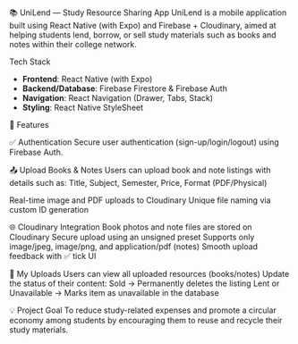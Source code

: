 📚 UniLend — Study Resource Sharing App
UniLend is a mobile application built using React Native (with Expo) and Firebase + Cloudinary, aimed at helping students lend, borrow, or sell study materials such as books and notes within their college network.



Tech Stack
- **Frontend**: React Native (with Expo)
- **Backend/Database**: Firebase Firestore & Firebase Auth
- **Navigation**: React Navigation (Drawer, Tabs, Stack)
- **Styling**: React Native StyleSheet


🚀 Features

✅ Authentication
  Secure user authentication (sign-up/login/logout) using Firebase Auth.

📤 Upload Books & Notes
  Users can upload book and note listings with details such as:
    Title, Subject, Semester, Price, Format (PDF/Physical)

Real-time image and PDF uploads to Cloudinary
Unique file naming via custom ID generation

🌐 Cloudinary Integration
Book photos and note files are stored on Cloudinary
Secure upload using an unsigned preset
Supports only image/jpeg, image/png, and application/pdf (notes)
Smooth upload feedback with ✅ tick UI

📄 My Uploads
Users can view all uploaded resources (books/notes)
Update the status of their content:
Sold → Permanently deletes the listing
Lent or Unavailable → Marks item as unavailable in the database


💡 Project Goal
To reduce study-related expenses and promote a circular economy among students by encouraging them to reuse and recycle their study materials.
